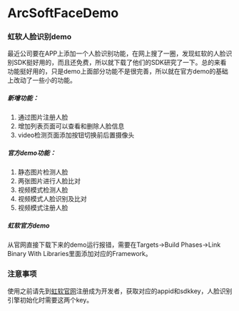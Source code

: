 # ArcSoftFaceDemo
### 虹软人脸识别demo

最近公司要在APP上添加一个人脸识别功能，在网上搜了一圈，发现虹软的人脸识别SDK挺好用的，而且还免费，所以就下载了他们的SDK研究了一下。总的来看功能挺好用的，只是demo上面部分功能不是很完善，所以就在官方demo的基础上改动了一些小的功能。

##### 新增功能：
1. 通过图片注册人脸
2. 增加列表页面可以查看和删除人脸信息
3. video检测页面添加按钮切换前后置摄像头

##### 官方demo功能：
1. 静态图片检测人脸
2. 两张图片进行人脸比对
3. 视频模式检测人脸
4. 视频模式人脸识别及比对
5. 视频模式注册人脸

##### 虹软官方demo
从官网直接下载下来的demo运行报错，需要在Targets->Build Phases->Link Binary With Libraries里面添加对应的Framework。



### 注意事项
使用之前请先到[虹软官网](http://www.arcsoft.com.cn)注册成为开发者，获取对应的appid和sdkkey，人脸识别引擎初始化时需要这两个key。

